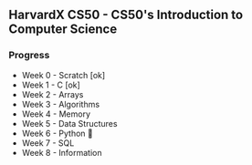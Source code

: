 ## HarvardX CS50 - CS50's Introduction to Computer Science

### Progress
* Week 0 - Scratch [ok]
* Week 1 - C [ok]
* Week 2 - Arrays
* Week 3 - Algorithms
* Week 4 - Memory
* Week 5 - Data Structures
* Week 6 - Python 🐍
* Week 7 - SQL
* Week 8 - Information
